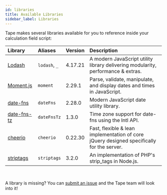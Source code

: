 ```yaml
---
id: libraries
title: Available Libraries
sidebar_label: Libraries
---
```


Tape makes several libraries available for you to reference inside your calculation field script:

| Library                                                     | Aliases       | Version | Description                                                                               |
| :---------------------------------------------------------- | :------------ | :------ | :---------------------------------------------------------------------------------------- |
| [Lodash](https://lodash.com/)                               | `lodash`, `_` | 4.17.21 | A modern JavaScript utility library delivering modularity, performance & extras.          |
| [Moment.js](https://momentjs.com/)                          | `moment`      | 2.29.1  | Parse, validate, manipulate, and display dates and times in JavaScript.                   |
| [date-fns](https://date-fns.org/)                           | `dateFns`     | 2.28.0  | Modern JavaScript date utility library.                                                   |
| [date-fns-tz](https://date-fns.org/v2.28.0/docs/Time-Zones) | `dateFnsTz`   | 1.3.0   | Time zone support for date-fns using the Intl API.                                        |
| [cheerio](https://cheerio.js.org/)                          | `cheerio`     | 0.22.30 | Fast, flexible & lean implementation of core jQuery designed specifically for the server. |
| [striptags](https://github.com/ericnorris/striptags)        | `striptags`   | 3.2.0   | An implementation of PHP's strip_tags in Node.js.                                         |

<br />

A library is missing? You can [submit an issue](https://github.com/tape-dev/developers.tapeapp.com/issues/new?body=Hey%20Tape%20Team%20%F0%9F%91%8B%0A%0AI%20would%20like%20to%20propose%20the%20following%20Node.js%20library%20to%20be%20included%20in%20the%20calculation%20field%3A%0A%0AName%3A%0AVersion%3A%0ANPM%20Link%3A%0AWhy%20it%20would%20be%20useful%20to%20me%3A%0A%0AThanks%21) and the Tape team will look into it!

<!--
Body of the GitHub new issue link:
Encode with: https://www.urlencoder.org/

Hey Tape Team 👋

I would like to propose the following Node.js library to be included in the calculation field:

Name:
Version:
NPM Link:
Why it would be useful to me:

Thanks!
-->

